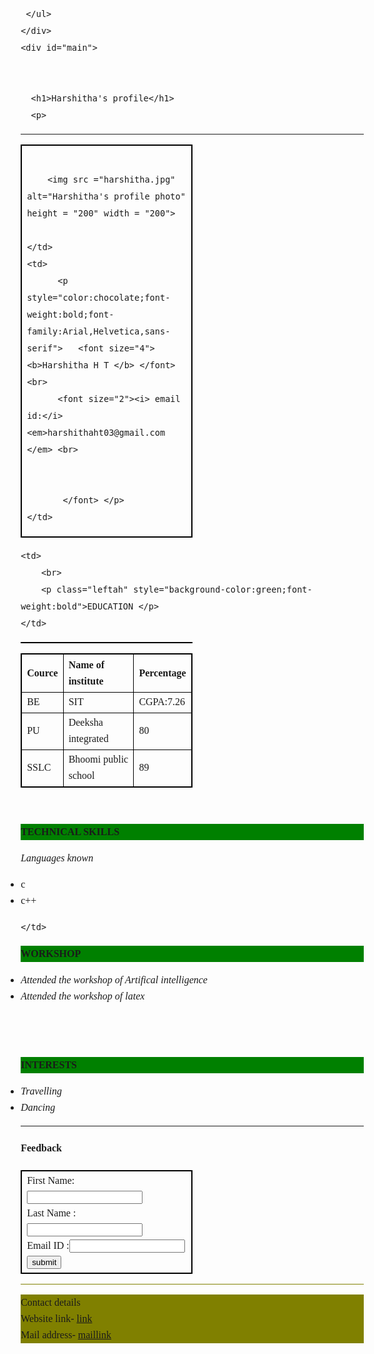 <html>
<head>
<style>/* Stylesheet 3: */
body {
    font: 100% Verdana;
    margin: 20px;
    line-height: 26px;
	background-image: url("pic1.jpg");
	
    
}

.container {
    xmin-width: 900px;
}

.wrapper {
    position: relative;
    overflow: auto;
}

#sidebar {
    background-color: #f1f1f1;
    border: 1px solid #d4d4d4;
    padding-left: 10px;
}

#bottom {
    text-align: center;
    padding: 10px;
    font-size: 70%;
    line-height: 14px;
}

h1, h2, h3 {
    color: #4CAF50;
}

#menulist {
    padding: 0;
    position: relative;
    overflow: auto;
}

.menuitem {
    width: 165px;
    float: left;
    background-color: #555555;
    color: #ffffff;
    list-style-type: none;
    margin: 4px;
    padding: 2px;
    text-align: center;
    cursor: pointer;
}

.menuitem:nth-child(3) {
   background-color:#4CAF50;
}

.menuitem:hover {
    background-color: #999999;
}

a {
    color: #000000;
}

a:hover {
    color: #84c754;
}

h1 {
  color: white;
  text-shadow: 1px 1px 2px black, 0 0 25px blue, 0 0 5px darkblue;
}




</style>

<style>
img {
  border-radius: 50%;
}
</style>
</head>
<body>

<div class="container wrapper">
  <div id="top">
    
    
  </div>
  <div class="wrapper">
   <div id="menubar">
     <ul id="menulist">
       
       
       
     </ul>
    </div>
    <div id="main">


      <h1>Harshitha's profile</h1>
      <p>
<table cellspacing="10">
 <tr align="left" valign="top">
	<td>	
		<br>
			<style>
			#borderimg 
			{ 
  			border: 10px solid transparent;
  			padding: 15px;
 			 border-image:img src(harshitha.jpg) 30 round;
			}
			</style>


		<img src ="harshitha.jpg" alt="Harshitha's profile photo" height = "200" width = "200">
 
	</td>
	<td>
		  <p style="color:chocolate;font-weight:bold;font-family:Arial,Helvetica,sans-serif">   <font size="4"> <b>Harshitha H T </b> </font> <br>
		  <font size="2"><i> email id:</i><em>harshithaht03@gmail.com </em> <br>
		    
		    
		   </font> </p>	
	</td>
 </tr>
<hr>
<table cellspacing="5">


 <tr align="left" valign="top">

<style>
table, td, th {
  border: 1px solid black;
}

table {
  border-collapse: collapse;
  width: 50%;
}

th {
  text-align: left;
}

</style>

	<td>
		<br>
		<p class="leftah" style="background-color:green;font-weight:bold">EDUCATION </p>
	</td>

<table>
  <tr>
  <th>Cource</th>
  <th>Name of institute</th>
  <th>Percentage</th>
  </tr>
  <tr>
  <td>BE</td>
  <td>SIT</td>
  <td>CGPA:7.26</td>
  </tr>
  <tr>
  <td>PU</td>
  <td>Deeksha integrated</td>
  <td>80</td>
  </tr>
  <tr>
  <td>SSLC</td>
  <td>Bhoomi public school</td>
  <td>89</td>
  </tr>
  
</table>
<tr align="left" valign="top">
	<td>
		<br>
		<p class="leftah" style="background-color:green;font-weight:bold"> TECHNICAL SKILLS </p>
	</td>
	<td>
		<p class="leftall"> <font size="3"><i>Languages known</i><li>c</li>
							<li>c++</li></font></p>
		
		 
	</td>
 </tr>

<tr align="left" valign="top">
	<td>
		<p class="leftah" style="background-color:green;font-weight:bold"> WORKSHOP </p>
	</td>
	<td>
		<p class="leftall"> <font size="3"><i><li>Attended the workshop of Artifical intelligence</li></i>
						<i><li>Attended the workshop of latex</li></i><br></font>
		 </p> 
	</td>
 </tr>

<tr align="left" valign="top">
	<td>
		<br>
		<p class="leftah" style="background-color:green;font-weight:bold"> INTERESTS </p>
	</td>
	<td>
		<p class="leftall"> <font size="3"><i><li>Travelling</li></i>
		<i><li>Dancing</li></i></font> </p> 
	</td>
 </tr>

</table>
<hr>

<table>
<h4> Feedback </h4>
<tr>
<td>
<form action="index.html" method="get">
First Name:<input type="text" name="fname"> <br>
Last Name :<input type="text" name="lname"> <br>
Email ID  :<input type="text" name="mail"> <br>

<input type="Submit" value="submit">
</form>
</td>
</tr>
</table>
<hr style="background-color:olive;">
<p calss="last" style="background-color:olive;"> <font size="3">Contact details</font> <br style="background-color:olive;">
 Website link- <a href="http://www.sit.ac.in"> link </a> <br style="background-color:olive;">
 Mail address- <a href="mailto:harshithaht03@gmail.com"> maillink </a> </p>
 </p>
      
<script>
function noStyles() {
    document.styleSheets[0].disabled = true;
    document.styleSheets[1].disabled = true;
    document.styleSheets[2].disabled = true;
    document.styleSheets[3].disabled = true;
}

function reStyle(n) {
    noStyles()
    document.styleSheets[n].disabled = false;
}

function closeBlackdiv() {
    var blackdiv, stylediv;
    blackdiv = document.getElementById("blackdiv")
    blackdiv.parentNode.removeChild(blackdiv);
    stylediv = document.getElementById("stylediv")
    stylediv.parentNode.removeChild(stylediv);
}

function showStyle(n) {
var div, text, blackdiv;
blackdiv = document.createElement("DIV");
blackdiv.setAttribute("style","background-color:laverder;position:absolute;width:100%;height:100%;top:0;opacity:0.5;margin-left:-20px;");
blackdiv.setAttribute("id","blackdiv");
blackdiv.setAttribute("onclick","closeBlackdiv()");
document.body.appendChild(blackdiv);
div = document.createElement("DIV");
div.setAttribute("id","stylediv");
div.setAttribute("style","background-color:#ffffff;padding-left:5px;position:absolute;width:auto;height:auto;top:100px;bottom:50px;left:200px;right:200px;overflow:auto;font-family: monospace; white-space: pre;line-height:16px;");
text = document.createTextNode(document.getElementsByTagName("STYLE")[n].innerHTML);
div.appendChild(text);
document.body.appendChild(div);
//alert(document.getElementsByTagName("STYLE")[n].innerHTML);
}
reStyle(0);
</script>
</body>
</html>

